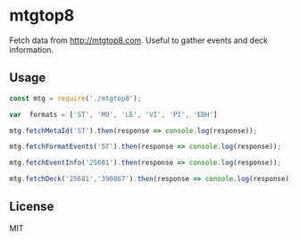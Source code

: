 # mtgtop8

Fetch data from http://mtgtop8.com. Useful to gather events and deck information.

## Usage

``` js
const mtg = require('./mtgtop8');

var  formats = ['ST', 'MO', 'LE', 'VI', 'PI', 'EDH']

mtg.fetchMetaId('ST').then(response => console.log(response));

mtg.fetchFormatEvents('ST').then(response => console.log(response));

mtg.fetchEventInfo('25681').then(response => console.log(response));

mtg.fetchDeck('25681','390867').then(response => console.log(response));
```

## License
MIT